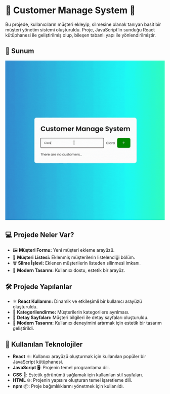 # 👥 Customer Manage System 🌟

Bu projede, kullanıcıların müşteri ekleyip, silmesine olanak tanıyan basit bir müşteri yönetim sistemi oluşturuldu. Proje, JavaScript’in sunduğu React kütüphanesi ile geliştirilmiş olup, bileşen tabanlı yapı ile yönlendirilmiştir.

## 📸 Sunum
![customer.gif](https://github.com/Fiartaks/30-Customer-Manage-System/blob/main/todo/src/customer.gif)



## 💻 Projede Neler Var?
- 🖼️ **Müşteri Formu:** Yeni müşteri ekleme arayüzü.
- 📝 **Müşteri Listesi:** Eklenmiş müşterilerin listelendiği bölüm.
- 🗑️ **Silme İşlevi:** Eklenen müşterilerin listeden silinmesi imkanı.
- 🎨 **Modern Tasarım:** Kullanıcı dostu, estetik bir arayüz.

## 🛠️ Projede Yapılanlar
- ⚛️ **React Kullanımı:** Dinamik ve etkileşimli bir kullanıcı arayüzü oluşturuldu.
- 📂 **Kategorilendirme:** Müşterilerin kategorilere ayrılması.
- 📝 **Detay Sayfaları:** Müşteri bilgileri ile detay sayfaları oluşturuldu.
- 🌟 **Modern Tasarım:** Kullanıcı deneyimini artırmak için estetik bir tasarım geliştirildi.


## 🚀 Kullanılan Teknolojiler
- **React** ⚛️: Kullanıcı arayüzü oluşturmak için kullanılan popüler bir JavaScript kütüphanesi.
- **JavaScript** 🖥️: Projenin temel programlama dili.
- **CSS** 🎨: Estetik görünümü sağlamak için kullanılan stil sayfaları.
- **HTML** 🌐: Projenin yapısını oluşturan temel işaretleme dili.
- **npm** 📦: Proje bağımlılıklarını yönetmek için kullanıldı.

